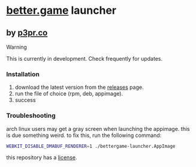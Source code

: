 # [better.game](https://better.game) launcher
## by [p3pr.co](https://p3pr.co)

> [!WARNING]
> This is currently in development. Check frequently for updates.

### Installation

1. download the latest version from the [releases](https://github.com/benjamint08/bettergame-launcher/releases) page.
2. run the file of choice (rpm, deb, appimage).
3. success

### Troubleshooting

arch linux users may get a gray screen when launching the appimage. this is due something weird. to fix this, run the following command:

```bash
WEBKIT_DISABLE_DMABUF_RENDERER=1 ./bettergame-launcher.AppImage
```

this repository has a [license](https://github.com/benjamint08/bettergame-launcher/blob/master/LICENSE).